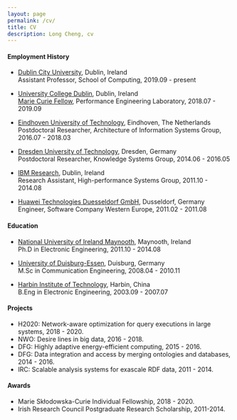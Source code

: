 ```yaml
---
layout: page
permalink: /cv/
title: CV
description: Long Cheng, cv
---
```



#### **Employment History**
- [Dublin City University](https://www.dcu.ie/), Dublin, Ireland<br>
Assistant Professor, School of Computing, 2019.09 - present

- [University College Dublin](https://www.ucd.ie/), Dublin, Ireland<br>
[Marie Curie Fellow](https://www.mariecuriealumni.eu/magazine/news/want-become-marie-sk%C5%82odowska-curie-fellow-individual-fellowships-if-spotlight), Performance Engineering Laboratory, 2018.07 - 2019.09

- [Eindhoven University of Technology](https://www.tue.nl/en/), Eindhoven, The Netherlands<br>
Postdoctoral Researcher, Architecture of Information Systems Group, 2016.07 - 2018.03  

- [Dresden University of Technology](https://tu-dresden.de/), Dresden, Germany<br>
Postdoctoral Researcher, Knowledge Systems Group, 2014.06 - 2016.05

- [IBM Research](https://www.research.ibm.com/labs/ireland/), Dublin, Ireland<br>
Research Assistant, High-performance Systems Group, 2011.10 - 2014.08 

- [Huawei Technologies Duesseldorf GmbH](https://www.huawei.com/en/), Dusseldorf, Germany<br>
Engineer, Software Company Western Europe, 2011.02 - 2011.08 



#### **Education**
- [National University of Ireland Maynooth](https://www.maynoothuniversity.ie/), Maynooth, Ireland<br>
Ph.D in Electronic Engineering, 2011.10 - 2014.08
      
- [University of Duisburg-Essen](https://www.uni-due.de/en/), Duisburg, Germany<br>
M.Sc in Communication Engineering, 2008.04 - 2010.11

- [Harbin Institute of Technology](https://en.hit.edu.cn/), Harbin, China<br>
B.Eng in Electronic Engineering, 2003.09 - 2007.07


#### **Projects**
- H2020: Network-aware optimization for query executions in large systems, 2018 - 2020.
- NWO: Desire lines in big data, 2016 - 2018. 
- DFG: Highly adaptive energy-efficient computing, 2015 - 2016.
- DFG: Data integration and access by merging ontologies and databases, 2014 - 2016.
- IRC: Scalable analysis systems for exascale RDF data, 2011 - 2014.

#### **Awards**
- Marie Sk&#322;odowska-Curie Individual Fellowship, 2018 - 2020.<br> 
- Irish Research Council Postgraduate Research Scholarship, 2011-2014.